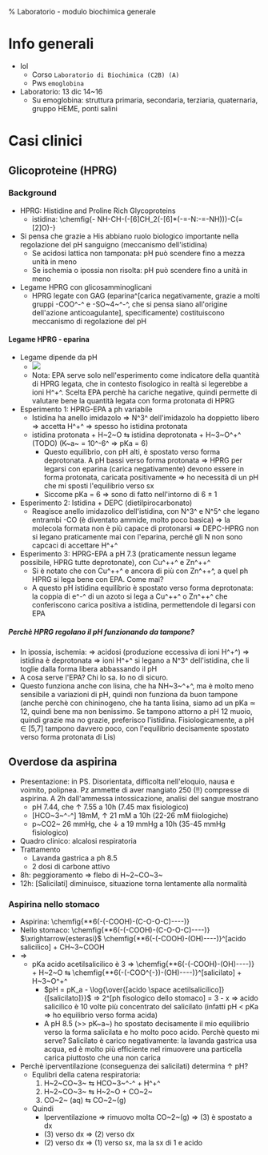% Laboratorio - modulo biochimica generale

# Info generali
- Iol
    - Corso `Laboratorio di Biochimica (C2B) (A)`
    - Pws `emoglobina`
- Laboratorio: 13 dic 14~16
    - Su emoglobina: struttura primaria, secondaria, terziaria, quaternaria, gruppo HEME, ponti salini

# Casi clinici

## Glicoproteine (HPRG)

### Background
- HPRG: Histidine and Proline Rich Glycoproteins
    - istidina: \chemfig{- NH-CH-(-[6]CH_2(-[6]*(-=-N:-=-NH)))-C(=[2]O)-}
- Si pensa che grazie a His abbiano ruolo biologico importante nella regolazione del pH sanguigno (meccanismo dell'istidina)
    - Se acidosi lattica non tamponata: pH può scendere fino a mezza unità in meno
    - Se ischemia o ipossia non risolta: pH può scendere fino a unità in meno
- Legame HPRG con glicosamminoglicani
    - HPRG legate con GAG (eparina^[carica negativamente, grazie a molti gruppi -COO^-^ e -SO~4~^-^, che si pensa siano all'origine dell'azione anticoagulante], specificamente) costituiscono meccanismo di regolazione del pH

#### Legame HPRG - eparina
- Legame dipende da pH
    - ![](../../img/eparina-ph-hprg.wmf)
    - Nota: EPA serve solo nell'esperimento come indicatore della quantità di HPRG legata, che in contesto fisologico in realtà si legerebbe a ioni H^+^. Scelta EPA perchè ha cariche negative, quindi permette di valutare bene la quantità legata con forma protonata di HPRG
- Esperimento 1: HPRG-EPA a ph variabile
    - Istidina ha anello imidazolo ⇒ N^3^ dell'imidazolo ha doppietto libero ⇒ accetta H^+^ ⇒ spesso ho istidina protonata
    - istidina protonata + H~2~O $\leftrightarrows$ istidina deprotonata + H~3~O^+^ (TODO) (K~a~ = 10^-6^ ⇒ pKa = 6)
        - Questo equilibrio, con pH alti, è spostato verso forma deprotonata. A pH bassi verso forma protonata ⇒ HPRG per legarsi con eparina (carica negativamente) devono essere in forma protonata, caricata positivamente ⇒ ho necessità di un pH che mi sposti l'equilibrio verso sx
        - Siccome pKa = 6 ⇒ sono di fatto nell'intorno di 6 ± 1
- Esperimento 2: Istidina + DEPC (dietilpirocarbonato)
    - Reagisce anello imidazolico dell'istidina, con N^3^ e N^5^ che legano entrambi -CO (è diventato ammide, molto poco basica) ⇒ la molecola formata non è più capace di protonarsi ⇒ DEPC-HPRG non si legano praticamente mai con l'eparina, perché gli N non sono capcaci di accettare H^+^
- Esperimento 3: HPRG-EPA a pH 7.3 (praticamente nessun legame possibile, HPRG tutte deprotonate), con Cu^++^ e Zn^++^
    - Si è notato che con Cu^++^ e ancora di più con Zn^++^, a quel ph HPRG si lega bene con EPA. Come mai?
    - A questo pH istidina equilibrio è spostato verso forma deprotonata: la coppia di e^-^ di un azoto si lega a Cu^++^ o Zn^++^ che conferiscono carica positiva a istidina, permettendole di legarsi con EPA

##### Perchè HPRG regolano il pH funzionando da tampone?
- In ipossia, ischemia: ⇒ acidosi (produzione eccessiva di ioni H^+^) ⇒ istidina è deprotonata ⇒ ioni H^+^ si legano a N^3^ dell'istidina, che li toglie dalla forma libera abbassando il pH
- A cosa serve l'EPA? Chi lo sa. Io no di sicuro.
- Questo funziona anche con lisina, che ha NH~3~^+^, ma è molto meno sensibile a variazioni di pH, quindi non funziona da buon tampone (anche perchè con chininogeno, che ha tanta lisina, siamo ad un pKa $\simeq$ 12, quindi bene ma non benissimo. Se tampono attorno a pH 12 muoio, quindi grazie ma no grazie, preferisco l'istidina. Fisiologicamente, a pH ∈ [5,7] tampono davvero poco, con l'equilibrio decisamente spostato verso forma protonata di Lis)

## Overdose da aspirina
- Presentazione: in PS. Disorientata, difficolta nell'eloquio, nausa e voimito, polipnea. Pz ammette di aver mangiato 250 (!!) compresse di aspirina. A 2h dall'ammessa intossicazione, analisi del sangue mostrano
    - pH 7.44, che ↑ 7.55 a 10h (7.45 max fisiologico)
    - [HCO~3~^-^] 18mM, ↑ 21 mM a 10h (22-26 mM fiiologiche)
    - p~CO2~ 26 mmHg, che ↓ a 19 mmHg a 10h (35-45 mmHg fisiologico)
- Quadro clinico: alcalosi respiratoria
- Trattamento
    - Lavanda gastrica a ph 8.5
    - 2 dosi di carbone attivo
- 8h: peggioramento ⇒ flebo di H~2~CO~3~
- 12h: [Salicilati] diminuisce, situazione torna lentamente alla normalità

### Aspirina nello stomaco
- Aspirina: \chemfig{**6(-(-COOH)-(C-O-O-C)----)}
- Nello stomaco: \chemfig{**6(-(-COOH)-(C-O-O-C)----)} $\xrightarrow{esterasi}$ \chemfig{**6(-(-COOH)-(OH)----)}^[acido salicilico] + CH~3~COOH
- ⇒
    - pKa acido acetilsalicilico è 3 ⇒ \chemfig{**6(-(-COOH)-(OH)----)} + H~2~O $\leftrightarrows$ \chemfig{**6(-(-COO^{-})-(OH)----)}^[salicilato] + H~3~O^+^
        - $pH = pK_a - \log{\over{[acido \space acetilsalicilico]}{[salicilato]}}$ ⇒ 2^[ph fisologico dello stomaco] = 3 - x ⇒ acido salicilico è 10 volte più concentrato del salicilato (infatti pH < pKa ⇒ ho equilibrio verso forma acida)
        - A pH 8.5 (>> pK~a~) ho spostato decisamente il mio equilibrio verso la forma salicilata e ho molto poco acido. Perchè questo mi serve? Salicilato è carico negativamente: la lavanda gastrica usa acqua, ed è molto più efficiente nel rimuovere una particella carica piuttosto che una non carica
- Perchè iperventilazione (conseguenza dei salicilati) determina ↑ pH?
    - Equlibri della catena respiratoria:
        1. H~2~CO~3~ $\leftrightarrows$ HCO~3~^-^ + H^+^
        2. H~2~CO~3~ $\leftrightarrows$ H~2~O + CO~2~
        3. CO~2~ (aq) $\leftrightarrows$ CO~2~(g)
    - Quindi
        - Iperventilazione ⇒ rimuovo molta CO~2~(g) ⇒ (3) è spostato a dx
        - (3) verso dx ⇒ (2) verso dx
        - (2) verso dx ⇒ (1) verso sx, ma la sx di 1 e acido
